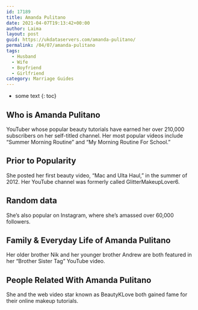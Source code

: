 ```yaml
---
id: 17189
title: Amanda Pulitano
date: 2021-04-07T19:13:42+00:00
author: Laima
layout: post
guid: https://ukdataservers.com/amanda-pulitano/
permalink: /04/07/amanda-pulitano
tags:
  - Husband
  - Wife
  - Boyfriend
  - Girlfriend
category: Marriage Guides
---
```


* some text
{: toc}


## Who is Amanda Pulitano
                  
                  
                  
YouTuber whose popular beauty tutorials have earned her over 210,000 subscribers on her self-titled channel. Her most popular videos include &#8220;Summer Morning Routine&#8221; and &#8220;My Morning Routine For School.&#8221; 
                  
              
            
              
            
                
                
                
## Prior to Popularity
                  
                  
                  
She posted her first beauty video, &#8220;Mac and Ulta Haul,&#8221; in the summer of 2012. Her YouTube channel was formerly called GlitterMakeupLover6. 
                  
              
            
              
            
                
                
                
## Random data
                  
                  
                  
She&#8217;s also popular on Instagram, where she&#8217;s amassed over 60,000 followers.
                  
              
            
              
            
                
                
                
## Family & Everyday Life of Amanda Pulitano
                  
                  
                  
Her older brother Nik and her younger brother Andrew are both featured in her &#8220;Brother Sister Tag&#8221; YouTube video.
                  
              
            
              
            
                
                
                
## People Related With Amanda Pulitano
                  
                  
                  
She and the web video star known as BeautyKLove both gained fame for their online makeup tutorials.
                  
              
            
              
            
                
              
            
              
              
            
            
              
            
          
          
          